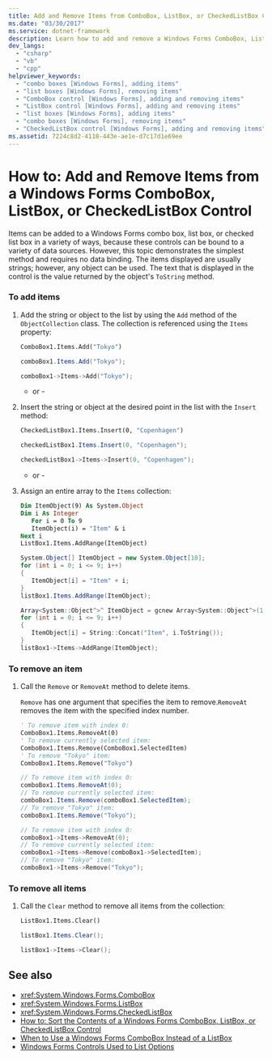 ```yaml
---
title: Add and Remove Items from ComboBox, ListBox, or CheckedListBox Control
ms.date: "03/30/2017"
ms.service: dotnet-framework
description: Learn how to add and remove a Windows Forms ComboBox, ListBox, and CheckedListBox controls simply and with no data binding.
dev_langs:
  - "csharp"
  - "vb"
  - "cpp"
helpviewer_keywords:
  - "combo boxes [Windows Forms], adding items"
  - "list boxes [Windows Forms], removing items"
  - "ComboBox control [Windows Forms], adding and removing items"
  - "ListBox control [Windows Forms], adding and removing items"
  - "list boxes [Windows Forms], adding items"
  - "combo boxes [Windows Forms], removing items"
  - "CheckedListBox control [Windows Forms], adding and removing items"
ms.assetid: 7224c8d2-4118-443e-ae1e-d7c17d1e69ee
---
```

# How to: Add and Remove Items from a Windows Forms ComboBox, ListBox, or CheckedListBox Control

Items can be added to a Windows Forms combo box, list box, or checked list box in a variety of ways, because these controls can be bound to a variety of data sources. However, this topic demonstrates the simplest method and requires no data binding. The items displayed are usually strings; however, any object can be used. The text that is displayed in the control is the value returned by the object's `ToString` method.

### To add items

1. Add the string or object to the list by using the `Add` method of the `ObjectCollection` class. The collection is referenced using the `Items` property:

    ```vb
    ComboBox1.Items.Add("Tokyo")
    ```

    ```csharp
    comboBox1.Items.Add("Tokyo");
    ```

    ```cpp
    comboBox1->Items->Add("Tokyo");
    ```

     - or -

2. Insert the string or object at the desired point in the list with the `Insert` method:

    ```vb
    CheckedListBox1.Items.Insert(0, "Copenhagen")
    ```

    ```csharp
    checkedListBox1.Items.Insert(0, "Copenhagen");
    ```

    ```cpp
    checkedListBox1->Items->Insert(0, "Copenhagen");
    ```

     - or -

3. Assign an entire array to the `Items` collection:

    ```vb
    Dim ItemObject(9) As System.Object
    Dim i As Integer
       For i = 0 To 9
       ItemObject(i) = "Item" & i
    Next i
    ListBox1.Items.AddRange(ItemObject)
    ```

    ```csharp
    System.Object[] ItemObject = new System.Object[10];
    for (int i = 0; i <= 9; i++)
    {
       ItemObject[i] = "Item" + i;
    }
    listBox1.Items.AddRange(ItemObject);
    ```

    ```cpp
    Array<System::Object^>^ ItemObject = gcnew Array<System::Object^>(10);
    for (int i = 0; i <= 9; i++)
    {
       ItemObject[i] = String::Concat("Item", i.ToString());
    }
    listBox1->Items->AddRange(ItemObject);
    ```

### To remove an item

1. Call the `Remove` or `RemoveAt` method to delete items.

     `Remove` has one argument that specifies the item to remove.`RemoveAt` removes the item with the specified index number.

    ```vb
    ' To remove item with index 0:
    ComboBox1.Items.RemoveAt(0)
    ' To remove currently selected item:
    ComboBox1.Items.Remove(ComboBox1.SelectedItem)
    ' To remove "Tokyo" item:
    ComboBox1.Items.Remove("Tokyo")
    ```

    ```csharp
    // To remove item with index 0:
    comboBox1.Items.RemoveAt(0);
    // To remove currently selected item:
    comboBox1.Items.Remove(comboBox1.SelectedItem);
    // To remove "Tokyo" item:
    comboBox1.Items.Remove("Tokyo");
    ```

    ```cpp
    // To remove item with index 0:
    comboBox1->Items->RemoveAt(0);
    // To remove currently selected item:
    comboBox1->Items->Remove(comboBox1->SelectedItem);
    // To remove "Tokyo" item:
    comboBox1->Items->Remove("Tokyo");
    ```

### To remove all items

1. Call the `Clear` method to remove all items from the collection:

    ```vb
    ListBox1.Items.Clear()
    ```

    ```csharp
    listBox1.Items.Clear();
    ```

    ```cpp
    listBox1->Items->Clear();
    ```

## See also

- <xref:System.Windows.Forms.ComboBox>
- <xref:System.Windows.Forms.ListBox>
- <xref:System.Windows.Forms.CheckedListBox>
- [How to: Sort the Contents of a Windows Forms ComboBox, ListBox, or CheckedListBox Control](sort-the-contents-of-a-wf-combobox-listbox-or-checkedlistbox-control.md)
- [When to Use a Windows Forms ComboBox Instead of a ListBox](when-to-use-a-windows-forms-combobox-instead-of-a-listbox.md)
- [Windows Forms Controls Used to List Options](windows-forms-controls-used-to-list-options.md)
